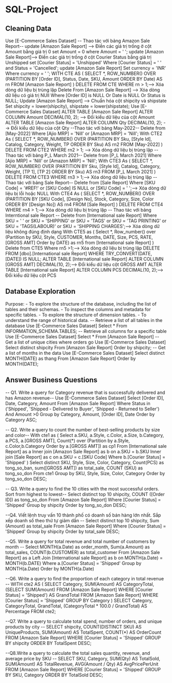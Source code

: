 # SQL-Project
## Cleaning Data
Use [E-Commerce Sales Dataset]
-- Thao tác với bảng Amazon Sale Report--
update [Amazon Sale Report] --> Điền các giá trị trống ở cột Amount bằng giá trị 0
set 
	Amount = 0
where 
	Amount = ' ';
update [Amazon Sale Report]--> Điền các giá trị trống ở cột Courier Status bằng giá trị Unshipped
set 
	[Courier Status] = 'Unshipped'
Where 
	[Courier Status] = ' ' and 
	Status = 'Cancelled';
update [Amazon Sale Report]
Set 
	currency = 'INR'
Where
	currency = ' ';
WITH CTE AS (
    SELECT *, ROW_NUMBER() OVER (PARTITION BY [Order ID], Status, Date, SKU, Amount ORDER BY Date) AS rn
    FROM [Amazon Sale Report]
)
DELETE FROM CTE WHERE rn > 1;--> Xóa dòng dữ liệu bị trùng lặp
Delete From [Amazon Sale Report] --> Xóa dòng dữ liệu có giá trị NUll
Where
	[Order ID] is NULL
	Or Date is NULL
	Or Status is NULL;
Update [Amazon Sale Report] --> Chuẩn hóa cột shipcity và shipstate
Set 
	shipcity = lower(shipcity),
	shipstate = lower(shipstate);
Use [E-Commerce Sales Dataset]
ALTER TABLE [Amazon Sale Report]
ALTER COLUMN Amount DECIMAL(10, 2); --> Đổi kiểu dữ liệu của cột Amount
ALTER TABLE [Amazon Sale Report]
ALTER COLUMN Qty DECIMAL(10, 2); --> Đổi kiểu dữ liệu của cột Qty
--Thao tác với bảng May-2022--
Delete from [May-2022]
Where
	[Ajio MRP]  = 'Nill' or
	[Amazon MRP] = 'Nill';
With CTE2 As (
	SELECT *, ROW_NUMBER() OVER (PARTITION BY Sku, [Style Id], Catalog, Category, Weight, TP ORDER BY Sku) AS rn2
    FROM [May-2022]
)
DELETE FROM CTE2 WHERE rn2 > 1; --> Xóa dòng dữ liệu bị trùng lặp
--Thao tác với bảng P_L March 2021--
Delete from [P_L March 2021]
Where
	[Ajio MRP]  = 'Nill' or
	[Amazon MRP] = 'Nill';
With CTE3 As (
	SELECT *, ROW_NUMBER() OVER (PARTITION BY Sku, [Style Id], Catalog, Category, Weight, [TP 1], [TP 2] ORDER BY Sku) AS rn3
    FROM [P_L March 2021]
)
DELETE FROM CTE3 WHERE rn3 > 1;--> Xóa dòng dữ liệu bị trùng lặp
--Thao tác với bảng Sale Report--
Delete from [Sale Report]
Where [SKU Code] = '#REF!'
	or [SKU Code] IS NULL 
	or [SKU Code] = ' ';--> Xóa dòng dữ liệu bị lỗi hoặc NULL
With CTE4 As (
	SELECT *, ROW_NUMBER() OVER (PARTITION BY [SKU Code], [Design No], Stock, Category, Size, Color ORDER BY [Design No]) AS rn4
    FROM [Sale Report]
)
DELETE FROM CTE4 WHERE rn4 > 1;--> Xóa dòng dữ liệu bị trùng lặp
-- Thao tác với bảng Interntional sale Report --
Delete from [International sale Report]
Where SKU = ' '
	or SKU = 'SHIPPING'
	or SKU = 'TAGS'
	or SKU = 'TAG PRINTING'
	or SKU = 'TAGS(LABOUR)'
	or SKU = 'SHIPPING CHARGES';--> Xóa dòng dữ liệu không đúng định dạng
With CTE5 as (
	Select *, Row_number() over (Partition by SKU, Style, CUSTOMER, Months, DATE, Size, PCS, RATE, [GROSS AMT] Order by DATE) as rn5
	from [International sale Report]
)
Delete from CTE5 Where rn5 >1;--> Xóa dòng dữ liệu bị trùng lặp
DELETE FROM [dbo].[International sale Report]
WHERE TRY_CONVERT(DATE, [DATE]) IS NULL;
ALTER TABLE [International sale Report]
	ALTER COLUMN [GROSS AMT] DECIMAL(10, 2);--> Đổi kiểu dữ liệu cột GROSS AMT
ALTER TABLE [International sale Report]
	ALTER COLUMN PCS DECIMAL(10, 2);--> Đổi kiểu dữ liệu cột PCS
## Database Exploration
Purpose:
    - To explore the structure of the database, including the list of tables and their schemas.
    - To inspect the columns and metadata for specific tables.
    - To explore the structure of dimension tables.
    - To understand the range of historical data.
-- Retrieve a list of all tables in the database
Use [E-Commerce Sales Dataset]
Select *
From INFORMATION_SCHEMA.TABLES;
-- Retrieve all columns for a specific table
Use [E-Commerce Sales Dataset]
Select *
From [Amazon Sale Report]
-- Get a list of unique cities where orders go
Use [E-Commerce Sales Dataset]
Select distinct
	shipcity
From [Amazon Sale Report]
Order by shipcity;
-- Get a list of months in the data
Use [E-Commerce Sales Dataset]
Select distinct
	MONTH(DATE) as thang
From [Amazon Sale Report]
Order by MONTH(DATE);
## Answer Business Questions
-- Q1. Write a query for Category revenue that is successfully delivered and has Amazon revenue--
Use [E-Commerce Sales Dataset]
Select
	[Order ID],
	Date,
	Category,
	Amount
From [Amazon Sale Report]
Where 
	Status in ('Shipped', 'Shipped - Delivered to Buyer', 'Shipped - Returned to Seller')
	And Amount >0
Group by Category, Amount, [Order ID], Date
Order by Category ASC;

-- Q2. Write a query to count the number of best-selling products by size and color--
With cte1 as (
	Select 
		a.SKU, 
		a.Style, 
		c.Color,
		a.Size,
		b.Category,
		a.PCS,
		a.[GROSS AMT],
		Count(*) over (Partition by a.Style, c.Color,b.Category Order by a.[GROSS AMT]) as cp1
From [International sale Report] as a
Inner join [Amazon Sale Report] as b on a.SKU = b.SKU
Inner join [Sale Report] as c on a.SKU = c.[SKU Code]
Where b.[Courier Status] = 'Shipped'
)
Select distinct
	SKU,
	Style,
	Size,
	Color,
	Category,
	Count(PCS) as tong_so_ban,
	sum([GROSS AMT]) as total_sale,
	COUNT (SKU) as tong_so_don
From cte1
Group by SKU, Style, Size, Color, Category
Order by tong_so_don DESC;

-- Q3. Write a query to find the 10 cities with the most successful orders. Sort from highest to lowest--
Select distinct top 10
	shipcity,
	COUNT ([Order ID]) as tong_so_don
From [Amazon Sale Report]
Where [Courier Status] = 'Shipped'
Group by shipcity
Order by tong_so_don DESC;

--Q4. Viết lệnh truy vấn 10 thành phố có doanh số bán hàng lớn nhất. Sắp xếp doanh số theo thứ tự giảm dần --
Select distinct top 10
	shipcity,
	Sum (Amount) as total_sale
From [Amazon Sale Report]
Where 
	[Courier Status] = 'Shipped'
Group by shipcity
Order by total_sale DESC;

--Q5. Write a query for total revenue and total number of customers by month --
Select 
	MONTH(a.Date) as order_month,
	Sum(a.Amount) as total_sales,
	COUNT(b.CUSTOMER) as total_customer
From [Amazon Sale Report] as a
Left Join [International sale Report] as b on MONTH(a.Date) = MONTH(b.DATE)
Where a.[Courier Status] = 'Shipped'
Group by MONTH(a.Date)
Order by MONTH(a.Date)

--Q6. Write a query to find the proportion of each category in total revenue --
WITH cte2 AS (
    SELECT 
        Category,
        SUM(Amount) AS CategoryTotal,
        (SELECT SUM(Amount) FROM [Amazon Sale Report] WHERE [Courier Status] = 'Shipped') AS GrandTotal
    FROM [Amazon Sale Report]
    WHERE [Courier Status] = 'Shipped'
    GROUP BY Category
)
SELECT 
    Category,
    CategoryTotal,
    GrandTotal,
    (CategoryTotal * 100.0 / GrandTotal) AS Percentage
FROM cte2;

--Q7. Write a query to calculate total spend, number of orders, and unique products by city --
SELECT 
    shipcity,
    COUNT(DISTINCT SKU) AS UniqueProducts,
    SUM(Amount) AS TotalSpent,
    COUNT(*) AS OrderCount
FROM [Amazon Sale Report]
WHERE [Courier Status] = 'Shipped'
GROUP BY shipcity
ORDER BY TotalSpent DESC;

--Q8.Write a query to calculate the total sales quantity, revenue, and average price by SKU --
SELECT 
    SKU,
    Category,
    SUM(Qty) AS TotalSold,
    SUM(Amount) AS TotalRevenue,
    AVG(Amount / Qty) AS AvgPricePerUnit
FROM [Amazon Sale Report]
WHERE [Courier Status] = 'Shipped'
GROUP BY SKU, Category
ORDER BY TotalSold DESC;
